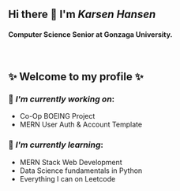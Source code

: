 ## Hi there 👋 I'm *Karsen Hansen*
#### Computer Science Senior at **Gonzaga University**.

<br>


✨ Welcome to my profile ✨ 
--



### 🔭 *I'm currently working on*: 
- Co-Op BOEING Project
- MERN User Auth & Account Template


### 🌱 *I'm currently learning*: 
- MERN Stack Web Development
- Data Science fundamentals in Python
- Everything I can on Leetcode

